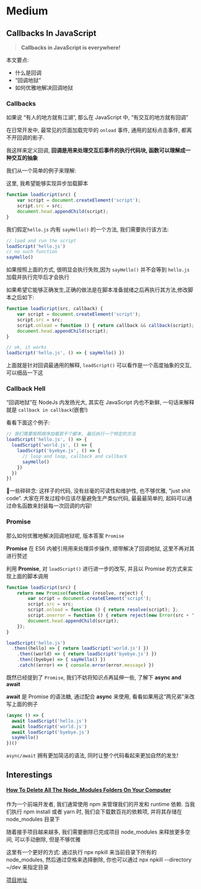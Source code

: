 # Medium



## Callbacks In JavaScript


> **Callbacks in JavaScript is everywhere!**

本文要点:

- 什么是回调
- “回调地狱”
- 如何优雅地解决回调地狱



### Callbacks

如果说 “有人的地方就有江湖”, 那么在 JavaScript 中, “有交互的地方就有回调”

在日常开发中, 最常见的页面加载完毕的 `onload` 事件, 通用的鼠标点击事件, 都离不开回调的影子. 

我这样来定义回调, **回调是用来处理交互后事件的执行代码块, 函数可以理解成一种交互的抽象**

我们从一个简单的例子来理解:

这里, 我希望能够实现异步加载脚本

```javascript
function loadScript(src) {
    var script = document.createElement('script');
    script.src = src;
    document.head.appendChild(script);
}
```



我们假定`hello.js` 内有 `sayHello()` 的一个方法, 我们需要执行该方法:

```javascript
// load and run the script
loadScript('hello.js')
// no such function
sayHello()
```



如果按照上面的方式, 很明显会执行失败,因为 `sayHello()` 并不会等到 `hello.js` 加载并执行完毕后才会执行

如果希望它能够正确发生,正确的做法是在脚本准备就绪之后再执行其方法,修改脚本之后如下:

```javascript
function loadScript(src, callback) {
    var script = document.createElement('script');
    script.src = src;
    script.onload = function () { return callback && callback(script); };
    document.head.appendChild(script);
}

// ok, it works
loadScript('hello.js', () => { sayHello() })
```



上面就是针对回调最通用的解释, `loadScript()` 可以看作是一个高度抽象的交互, 可以细品一下这



### Callback Hell

“回调地狱”在 NodeJs 内发扬光大, 其实在 JavaScript 内也不新鲜, 一句话来解释就是 `callback in callback`(嵌套!)

看看下面这个例子:

```javascript
// 我们需要按照顺序加载若干个脚本, 最后执行一个特定的方法
loadScript('hello.js', () => {
  loadScript('world.js', () => {
    laodScript('byebye.js', () => {
      // loop and loop, callback and callback
      sayHello()
    })
  })
})
```



🙉一些碎碎念: 这样子的代码, 没有丝毫的可读性和维护性, 也不够优雅, “just shit code”. 大家在开发过程中应该尽量避免生产类似代码, 最最最简单的, 起码可以通过命名函数来封装每一次回调的内容!



### Promise

那么如何优雅地解决回调地狱呢, 版本答案 `Promise`

**Promise** 在 ES6 内被引用用来处理异步操作, 顺带解决了回调地狱, 这里不再对其进行赘述

利用 **Promise**, 对 `loadScript()` 进行进一步的改写, 并且以 Promise 的方式来实现上面的脚本调用

```javascript
function loadScript(src) {
    return new Promise(function (resolve, reject) {
        var script = document.createElement('script');
        script.src = src;
        script.onload = function () { return resolve(script); };
        script.onerror = function () { return reject(new Error(src + " fail to load")); };
        document.head.appendChild(script);
    });
}

loadScript('hello.js')
  .then((hello) => { return loadScript('world.js') })
	.then((world) => { return loadScript('byebye.js') })
	.then((byebye) => { sayHello() })
	.catch((error) => { console.error(error.message) })
```



既然已经提到了 `Promise`, 我们不妨将知识点再延伸一些, 了解下 **async and await**

**await** 是 Promise 的语法糖, 通过配合 **async** 来使用, 看看如果用这“两兄弟”来改写上面的例子

```javascript
(async () => {
  await loadScript('hello.js')
  await loadScript('world.js')
  await loadScript('byebye.js')
  sayHello()
})()
```

`async/await` 拥有更加简洁的语法, 同时让整个代码看起来更加自然的发生!




## Interestings

#### [How To Delete All The Node_Modules Folders On Your Computer](https://medium.com/frontend-digest/how-to-delete-all-the-node-modules-folders-on-your-computer-b8103c2ea272)

作为一个前端开发者, 我们通常使用 npm 来管理我们的开发和 runtime 依赖. 当我们执行 npm install 或者 yarn 时, 我们会下载数百兆的依赖项, 并将其存储在 node_modules 目录下

随着接手项目越来越多, 我们需要删除已完成项目 node_modules 来释放更多空间, 可以手动删除, 但是不够优雅

这里有一个更好的方式: 通过执行 npx npkill 来当前目录下所有的 node_modules, 然后通过空格来选择删除, 你也可以通过 npx npkill --directory ~/dev 来指定目录

[项目地址](https://github.com/voidcosmos/npkill)
